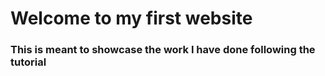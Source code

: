 # Welcome to my first website
### This is meant to showcase the work I have done following the tutorial
